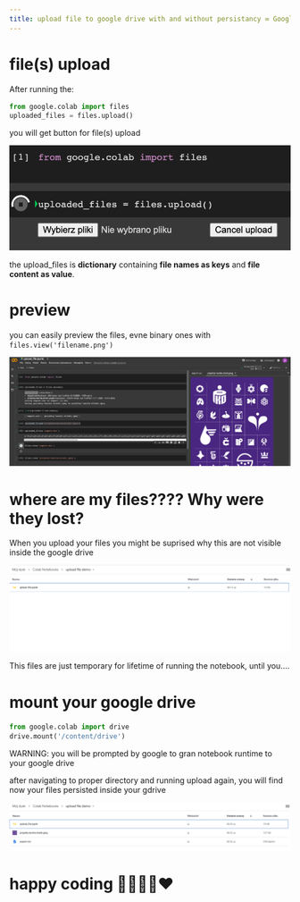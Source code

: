 ```yaml
---
title: upload file to google drive with and without persistancy ∞ Google Colab Snippets
---
```


# file(s) upload

After running the:

```python
from google.colab import files
uploaded_files = files.upload()
```

you will get button for file(s) upload

![](/assets/upload_files.png)

the upload_files is **dictionary** containing **file names as keys** and **file content as value**.

# preview

you can easily preview the files, evne binary ones with `files.view('filename.png')`

![](/assets/upload_files_preview_img.png)


# where are my files???? Why were they lost?

When you upload your files you might be suprised why this are not visible inside the google drive

![](/assets/uploaded_files_but_empty_drive_google_colab.png)

This files are just temporary for lifetime of running the notebook, until you....

# mount your google drive
```python
from google.colab import drive
drive.mount('/content/drive')
```

WARNING: you will be prompted by google to gran notebook runtime to your google drive

after navigating to proper directory and running upload again, you will find now your files persisted inside your gdrive

![](/assets/upload_of_files_after_drive_mount_and_cd_to_proper_driectory.png)

# happy coding 👩‍💻👨‍💻❤️

<script src="https://gist.github.com/andilabs/23bebf0f27fa5435324e09e4920b6d1d.js"></script>
